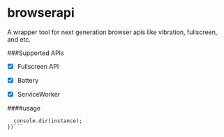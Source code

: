 # browserapi
A wrapper tool for next generation browser apis like vibration, fullscreen, and etc.

###Supported APIs

- [x] Fullscreen API

- [x] Battery

- [x] ServiceWorker

####usage
```browserapi.get('serviceWorker')((instance) => {
  console.dir(instance);
})```